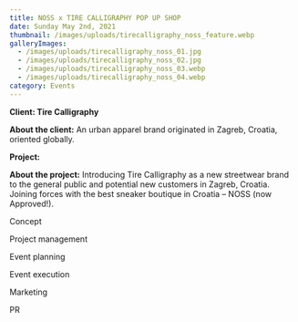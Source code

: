 ```yaml
---
title: NOSS x TIRE CALLIGRAPHY POP UP SHOP
date: Sunday May 2nd, 2021
thumbnail: /images/uploads/tirecalligraphy_noss_feature.webp
galleryImages:
  - /images/uploads/tirecalligraphy_noss_01.jpg
  - /images/uploads/tirecalligraphy_noss_02.jpg
  - /images/uploads/tirecalligraphy_noss_03.webp
  - /images/uploads/tirecalligraphy_noss_04.webp
category: Events
---
```

**Client: Tire Calligraphy**

**About the client:** An urban apparel brand originated in Zagreb, Croatia, oriented globally.

**Project:**

**About the project:** Introducing Tire Calligraphy as a new streetwear brand to the general public and potential new customers in Zagreb, Croatia. Joining forces with the best sneaker boutique in Croatia – NOSS (now Approved!). 

Concept

Project management

Event planning 

Event execution

Marketing 

PR